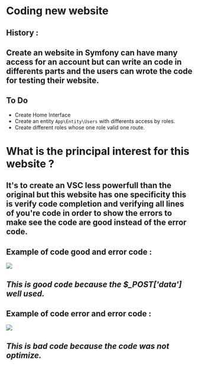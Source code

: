 # Coding new website 



## History :
## Create an website in Symfony can have many access for an account but can write an code in differents parts and the users can wrote the code for testing their website.

## To Do

* Create Home Interface
* Create an entity `App\Entity\Users` with differents access by roles.
* Create different roles whose one role valid one route.

# What is the principal interest for this website ?

## It's to create an VSC less powerfull than the original but this website has one specificity this is verify code completion and verifying all lines of you're code in order to show the errors to make see the code are good instead of the error code.

## Example of code good and error code :

<img src="https://i.stack.imgur.com/DMc6Q.png" />

## *This is good code because the $_POST['data'] well used.*

## Example of code error and error code :

<img src="https://www.eclipse.org/pdt/img/shot5-min.png" />

## *This is bad code because the code was not optimize.*
